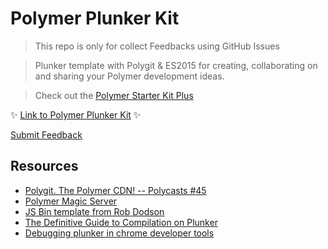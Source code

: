 # Polymer Plunker Kit

> This repo is only for collect Feedbacks using GitHub Issues

> Plunker template with Polygit & ES2015 for creating, collaborating on and sharing your Polymer development ideas.  

> Check out the [Polymer Starter Kit Plus](https://github.com/StartPolymer/polymer-starter-kit-plus)

:sparkles: [Link to Polymer Plunker Kit](http://plnkr.co/edit/UFCR5v) :sparkles:

[Submit Feedback](https://github.com/StartPolymer/polymer-plunker-kit/issues/new)

## Resources

- [Polygit. The Polymer CDN! -- Polycasts #45](https://www.youtube.com/watch?v=vyph_r8wUpc)
- [Polymer Magic Server](http://polygit.org)
- [JS Bin template from Rob Dodson](https://jsbin.com/qiqole/latest/edit?html,output)
- [The Definitive Guide to Compilation on Plunker](http://embed.plnkr.co/suu7Yg/preview)
- [Debugging plunker in chrome developer tools](https://stackoverflow.com/questions/26042340/debugging-plunker-in-chrome-developer-tools)
